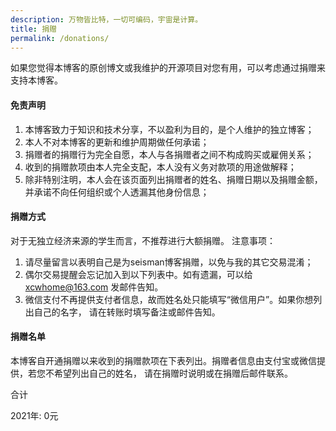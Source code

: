 ```yaml
---
description: 万物皆比特，一切可编码，宇宙是计算。
title: 捐赠
permalink: /donations/
---
```

如果您觉得本博客的原创博文或我维护的开源项目对您有用，可以考虑通过捐赠来支持本博客。

#### 免责声明
1. 本博客致力于知识和技术分享，不以盈利为目的，是个人维护的独立博客；
2. 本人不对本博客的更新和维护周期做任何承诺；
3. 捐赠者的捐赠行为完全自愿，本人与各捐赠者之间不构成购买或雇佣关系；
4. 收到的捐赠款项由本人完全支配，本人没有义务对款项的用途做解释；
5. 除非特别注明，本人会在该页面列出捐赠者的姓名、捐赠日期以及捐赠金额，并承诺不向任何组织或个人透漏其他身份信息；

#### 捐赠方式
对于无独立经济来源的学生而言，不推荐进行大额捐赠。
注意事项：

1. 请尽量留言以表明自己是为seisman博客捐赠，以免与我的其它交易混淆；
2. 偶尔交易提醒会忘记加入到以下列表中。如有遗漏，可以给 xcwhome@163.com 发邮件告知。
3. 微信支付不再提供支付者信息，故而姓名处只能填写“微信用户”。如果你想列出自己的名字， 请在转账时填写备注或邮件告知。

#### 捐赠名单
本博客自开通捐赠以来收到的捐赠款项在下表列出。捐赠者信息由支付宝或微信提供，若您不希望列出自己的姓名， 请在捐赠时说明或在捐赠后邮件联系。

合计

2021年: 0元
